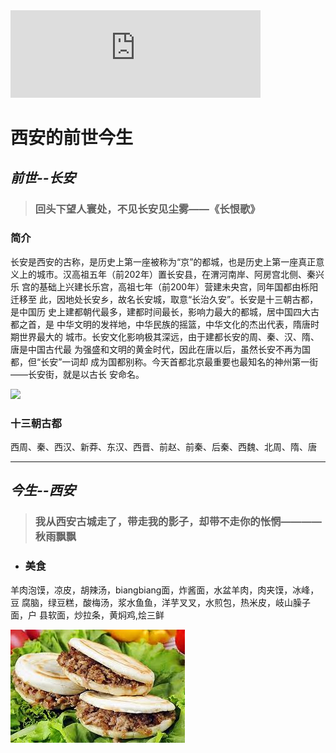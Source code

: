 <div align=life> 
<iframe frameborder="no" marginwidth="0" marginheight="0" width=400 height=140 src="https://music.163.com/song?id=413074434&userid=274752499"></iframe>
</div>


# **西安的前世今生**

## *前世--长安*

> ### 回头下望人寰处，不见长安见尘雾——《长恨歌》             

### **简介**          
长安是西安的古称，是历史上第一座被称为“京”的都城，也是历史上第一座真正意
义上的城市。汉高祖五年（前202年）置长安县，在渭河南岸、阿房宫北侧、秦兴乐
宫的基础上兴建长乐宫，高祖七年（前200年）营建未央宫，同年国都由栎阳迁移至
此，因地处长安乡，故名长安城，取意“长治久安”。长安是十三朝古都，是中国历
史上建都朝代最多，建都时间最长，影响力最大的都城，居中国四大古都之首，是
中华文明的发祥地，中华民族的摇篮，中华文化的杰出代表，隋唐时期世界最大的
城市。长安文化影响极其深远，由于建都长安的周、秦、汉、隋、唐是中国古代最
为强盛和文明的黄金时代，因此在唐以后，虽然长安不再为国都，但“长安”一词却
成为国都别称。今天首都北京最重要也最知名的神州第一街——长安街，就是以古长
安命名。

![](https://gss3.bdstatic.com/-Po3dSag_xI4khGkpoWK1HF6hhy/baike/c0%3Dbaike220%2C5%2C5%2C220%2C73/sign=e9e7c508d7ca7bcb6976cf7ddf600006/11385343fbf2b21108fa7985ca8065380dd78e21.jpg)

### **十三朝古都**          
西周、秦、西汉、新莽、东汉、西晋、前赵、前秦、后秦、西魏、北周、隋、唐

---

## *今生--西安*

> ### 我从西安古城走了，带走我的影子，却带不走你的怅惘————秋雨飘飘

+ ### **美食**
羊肉泡馍，凉皮，胡辣汤，biangbiang面，炸酱面，水盆羊肉，肉夹馍，冰峰，豆
腐脑，绿豆糕，酸梅汤，浆水鱼鱼，洋芋叉叉，水煎包，热米皮，岐山臊子面，户
县软面，炒拉条，黄焖鸡,烩三鲜


![肉夹馍](images/images.jpg)

